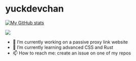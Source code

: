 # yuckdevchan

[![My GitHub stats](https://github-readme-stats.vercel.app/api?username=yuckdevchan&show_icons=true&theme=transparent)](https://github.com/anuraghazra/github-readme-stats)

<a href="https://github.com/anuraghazra/github-readme-stats"><img align="center" src="https://github-readme-stats.vercel.app/api/top-langs/?username=yuckdevchan&layout=compact&theme=transparent&hide_border=true&langs_count=10&exclude_repo=tibernet3" /></a>

- 🔭 I’m currently working on a passive proxy link website
- 🌱 I’m currently learning advanced CSS and Rust
- 📫 How to reach me: create an issue on one of my repos
